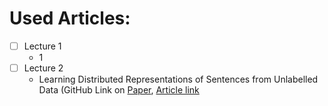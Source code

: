 # Used Articles:

- [ ] Lecture 1
    - 1
- [ ] Lecture 2
    - Learning Distributed Representations of Sentences from Unlabelled Data (GitHub Link on [Paper](https://github.com/ElizaLo/NLP/blob/master/University%20Course%20of%20NLP/Articles/N16-1162.pdf), [Article link](https://www.aclweb.org/anthology/N16-1162)
